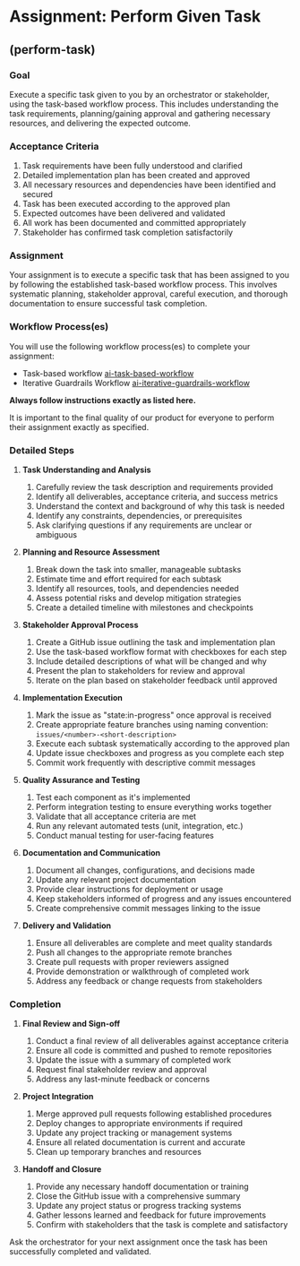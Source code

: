 # Assignment: Perform Given Task

## (perform-task)

### Goal

Execute a specific task given to you by an orchestrator or stakeholder, using the task-based workflow process. This includes understanding the task requirements, planning/gaining approval and gathering necessary resources, and delivering the expected outcome.

### Acceptance Criteria

1. Task requirements have been fully understood and clarified
2. Detailed implementation plan has been created and approved
3. All necessary resources and dependencies have been identified and secured
4. Task has been executed according to the approved plan
5. Expected outcomes have been delivered and validated
6. All work has been documented and committed appropriately
7. Stakeholder has confirmed task completion satisfactorily

### Assignment

Your assignment is to execute a specific task that has been assigned to you by following the established task-based workflow process. This involves systematic planning, stakeholder approval, careful execution, and thorough documentation to ensure successful task completion.

### Workflow Process(es)

You will use the following workflow process(es) to complete your assignment:
- Task-based workflow [ai-task-based-workflow](../ai-workflow-processes/ai-task-based-workflow.md)
- Iterative Guardrails Workflow [ai-iterative-guardrails-workflow](../ai-workflow-processes/ai-iterative-guardrails-workflow.md)

**Always follow instructions exactly as listed here.**

It is important to the final quality of our product for everyone to perform their assignment exactly as specified.

### Detailed Steps

1. **Task Understanding and Analysis**
   1. Carefully review the task description and requirements provided
   2. Identify all deliverables, acceptance criteria, and success metrics
   3. Understand the context and background of why this task is needed
   4. Identify any constraints, dependencies, or prerequisites
   5. Ask clarifying questions if any requirements are unclear or ambiguous

2. **Planning and Resource Assessment**
   1. Break down the task into smaller, manageable subtasks
   2. Estimate time and effort required for each subtask
   3. Identify all resources, tools, and dependencies needed
   4. Assess potential risks and develop mitigation strategies
   5. Create a detailed timeline with milestones and checkpoints

3. **Stakeholder Approval Process**
   1. Create a GitHub issue outlining the task and implementation plan
   2. Use the task-based workflow format with checkboxes for each step
   3. Include detailed descriptions of what will be changed and why
   4. Present the plan to stakeholders for review and approval
   5. Iterate on the plan based on stakeholder feedback until approved

4. **Implementation Execution**
   1. Mark the issue as "state:in-progress" once approval is received
   2. Create appropriate feature branches using naming convention: `issues/<number>-<short-description>`
   3. Execute each subtask systematically according to the approved plan
   4. Update issue checkboxes and progress as you complete each step
   5. Commit work frequently with descriptive commit messages

5. **Quality Assurance and Testing**
   1. Test each component as it's implemented
   2. Perform integration testing to ensure everything works together
   3. Validate that all acceptance criteria are met
   4. Run any relevant automated tests (unit, integration, etc.)
   5. Conduct manual testing for user-facing features

6. **Documentation and Communication**
   1. Document all changes, configurations, and decisions made
   2. Update any relevant project documentation
   3. Provide clear instructions for deployment or usage
   4. Keep stakeholders informed of progress and any issues encountered
   5. Create comprehensive commit messages linking to the issue

7. **Delivery and Validation**
   1. Ensure all deliverables are complete and meet quality standards
   2. Push all changes to the appropriate remote branches
   3. Create pull requests with proper reviewers assigned
   4. Provide demonstration or walkthrough of completed work
   5. Address any feedback or change requests from stakeholders

### Completion

1. **Final Review and Sign-off**
   1. Conduct a final review of all deliverables against acceptance criteria
   2. Ensure all code is committed and pushed to remote repositories
   3. Update the issue with a summary of completed work
   4. Request final stakeholder review and approval
   5. Address any last-minute feedback or concerns

2. **Project Integration**
   1. Merge approved pull requests following established procedures
   2. Deploy changes to appropriate environments if required
   3. Update any project tracking or management systems
   4. Ensure all related documentation is current and accurate
   5. Clean up temporary branches and resources

3. **Handoff and Closure**
   1. Provide any necessary handoff documentation or training
   2. Close the GitHub issue with a comprehensive summary
   3. Update any project status or progress tracking systems
   4. Gather lessons learned and feedback for future improvements
   5. Confirm with stakeholders that the task is complete and satisfactory

Ask the orchestrator for your next assignment once the task has been successfully completed and validated.
